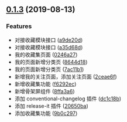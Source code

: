 ## [0.1.3](https://github.com/lentoo/code-audition/compare/0246a27...0.1.3) (2019-08-13)


### Features

* 对接收藏模块接口 ([a9de20d](https://github.com/lentoo/code-audition/commit/a9de20d))
* 对接收藏模块接口 ([a35d68d](https://github.com/lentoo/code-audition/commit/a35d68d))
* 我的收藏集页面 ([0246a27](https://github.com/lentoo/code-audition/commit/0246a27))
* 我的页面新增分类页 ([8644d18](https://github.com/lentoo/code-audition/commit/8644d18))
* 我的页面新增分类页 ([7ac11b1](https://github.com/lentoo/code-audition/commit/7ac11b1))
* 新增我的关注页面，添加关注页面 ([2ceae6f](https://github.com/lentoo/code-audition/commit/2ceae6f))
* 新增收藏集功能 ([f6292ec](https://github.com/lentoo/code-audition/commit/f6292ec))
* 新增骨架屏组件 ([8ffa3a6](https://github.com/lentoo/code-audition/commit/8ffa3a6))
* 添加 conventional-changelog 插件 ([dc1c18b](https://github.com/lentoo/code-audition/commit/dc1c18b))
* 添加 release-it 插件 ([20650ba](https://github.com/lentoo/code-audition/commit/20650ba))
* 添加收藏集功能 ([9b0c297](https://github.com/lentoo/code-audition/commit/9b0c297))




